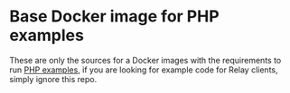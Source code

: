 # Base Docker image for PHP examples

These are only the sources for a Docker images with the requirements to run
[PHP examples](https://github.com/DopplerRelay/relay-php-examples), if you are
looking for example code for Relay clients, simply ignore this repo.
